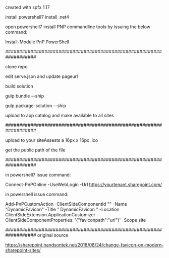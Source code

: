 created with spfx 1.17 

install powershell7 install .net4 

open powershell7 install PNP commandline tools by issuing the below command: 

Install-Module PnP.PowerShell 

###################################################################

clone repo

edit serve.json and update pageurl

build solution 

gulp bundle --ship 

gulp package-solution --ship 

upload to app catalog and make available to all sites 

###################################################################

upload to your siteAssests a 16px x 16px .ico  

get the public path of the file 

###################################################################

in powershell7 issue command:

Connect-PnPOnline -UseWebLogin -Url <https://yourtenant.sharepoint.com/>


in powershell issue command: 

Add-PnPCustomAction -ClientSideComponentId "<id of app>" -Name "DynamicFavicon" -Title " DynamicFavicon " -Location ClientSideExtension.ApplicationCustomizer -ClientSideComponentProperties: '{"faviconpath":"url"}' -Scope site



###################################################################
original source 

https://sharepoint.handsontek.net/2018/08/24/change-favicon-on-modern-sharepoint-sites/